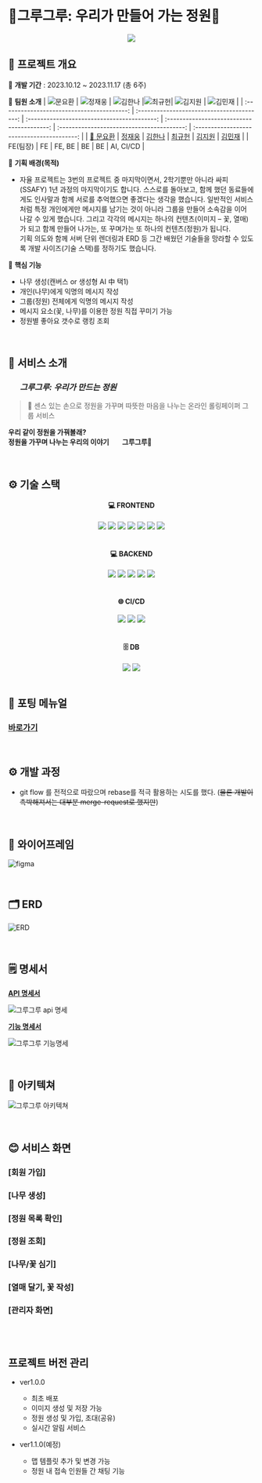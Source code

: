 # 🌳그루그루: 우리가 만들어 가는 정원🌳

<p align="center">
    <img src="./exec/images/logo.jpg">
</p>

## 📅 프로젝트 개요

🌼 **개발 기간** : 2023.10.12 ~ 2023.11.17 (총 6주)

🌼 **팀원 소개**
| ![문요환](https://github.com/ansdy9600.png) | ![정재웅](https://github.com/chachapapa.png) | ![김한나](https://github.com/Manna-na.png) |![최규헌](https://github.com/KUMA93.png)| ![김지원](https://github.com/iamjione.png) | ![김민재](https://github.com/GGamangCoder.png) |
| :----------------------------------------: | :----------------------------------------: | :-----------------------------------------: | :----------------------------------------: | :----------------------------------------: | :----------------------------------------: |
| [👑 문요환](https://github.com/ansdy9600) | [정재웅](https://github.com/chachapapa) | [김한나](https://github.com/Manna-na) | [최규헌](https://github.com/KUMA93) | [김지원](https://github.com/iamjione) | [김민재](https://github.com/GGamangCoder) |
| FE(팀장) | FE | FE, BE | BE | BE | AI, CI/CD |

🌼 **기획 배경(목적)**

- 자율 프로젝트는 3번의 프로젝트 중 마지막이면서, 2학기뿐만 아니라 싸피(SSAFY) 1년 과정의 마지막이기도 합니다. 스스로를 돌아보고, 함께 했던 동료들에게도 인사말과 함께 서로를 추억했으면 좋겠다는 생각을 했습니다. 일반적인 서비스처럼 특정 개인에게만 메시지를 남기는 것이 아니라 그룹을 만들어 소속감을 이어 나갈 수 있게 했습니다. 그리고 각각의 메시지는 하나의 컨텐츠(이미지 – 꽃, 열매)가 되고 함께 만들어 나가는, 또 꾸며가는 또 하나의 컨텐츠(정원)가 됩니다.  
  기획 의도와 함께 서버 단위 렌더링과 ERD 등 그간 배웠던 기술들을 망라할 수 있도록 개발 사이즈(기술 스택)를 정하기도 했습니다.

🌼 **핵심 기능**

- 나무 생성(캔버스 or 생성형 AI 中 택1)
- 개인(나무)에게 익명의 메시지 작성
- 그룹(정원) 전체에게 익명의 메시지 작성
- 메시지 요소(꽃, 나무)를 이용한 정원 직접 꾸미기 가능
- 정원별 좋아요 갯수로 랭킹 조회

<br/>

## 🌻 서비스 소개

### <img src="./exec/images/main_logo.jpg" height="15px" width="20px" style="align:center;"> _그루그루: 우리가 만드는 정원_

> 💝 센스 있는 손으로 정원을 가꾸며 따뜻한 마음을 나누는 온라인 롤링페이퍼 그룹 서비스

**우리 같이 정원을 가꿔볼래?** \
**정원을 가꾸며 나누는 우리의 이야기 <img src="./exec/images/main_logo.jpg" height="12px" width="20px" style="align:center;"> 그루그루🌳**

<br/>

## ⚙️ 기술 스택

<div align=center>
<h4>💻 FRONTEND</h4>
<img src="https://img.shields.io/badge/next.js-000000?style=for-the-badge&logo=nextdotjs&logoColor=white">
<img src="https://img.shields.io/badge/typescript-3178C6?style=for-the-badge&logo=typescript&logoColor=white">
<img src="https://img.shields.io/badge/react query-FF4154?style=for-the-badge&logo=reactquery&logoColor=white">
<img src="https://img.shields.io/badge/phaser-000000?style=for-the-badge&logo=phaser&logoColor=white">
<img src="https://img.shields.io/badge/nes.css-000000?style=for-the-badge&logo=phaser&logoColor=white">
<img src="https://img.shields.io/badge/zustand-000000?style=for-the-badge&logo=zustand&logoColor=white">
<img src="https://img.shields.io/badge/tailwindcss-06B6D4?style=for-the-badge&logo=tailwindcss&logoColor=white">
</div>

<br/>

<div align=center>
<h4>💻 BACKEND</h4>
<img src="https://img.shields.io/badge/springboot-6DB33F?style=for-the-badge&logo=springboot&logoColor=white">
<img src="https://img.shields.io/badge/gradle-02303A?style=for-the-badge&logo=gradle&logoColor=white">
<img src="https://img.shields.io/badge/springsecurity-6DB33F?style=for-the-badge&logo=springsecurity&logoColor=white">
<img src="https://img.shields.io/badge/JPA-000000?style=for-the-badge&logo=JPA&logoColor=white">
<img src="https://img.shields.io/badge/JWT-000000?style=for-the-badge&logo=JWT&logoColor=white">
</div>

<br/>

<div align=center>
<h4>🌐 CI/CD</h4>
<img src="https://img.shields.io/badge/jenkins-D24939?style=for-the-badge&logo=jenkins&logoColor=white">
<img src="https://img.shields.io/badge/docker-2496ED?style=for-the-badge&logo=docker&logoColor=white">
<img src="https://img.shields.io/badge/nginx-009639?style=for-the-badge&logo=nginx&logoColor=white">
</div>

<br/>

<div align=center>
<h4>🗄 DB</h4>
<img src="https://img.shields.io/badge/mysql-4479A1?style=for-the-badge&logo=mysql&logoColor=white">
<img src="https://img.shields.io/badge/redis-DC382D?style=for-the-badge&logo=redis&logoColor=white">
</div>

<br/>

## 📝 포팅 메뉴얼
### [바로가기](./exec/포팅메뉴얼.md)

<br/>

## ⚙️ 개발 과정

- git flow 를 전적으로 따랐으며 rebase를 적극 활용하는 시도를 했다. (~~물론 개발이 촉박해져서는 대부분 merge-request로 했지만~~)

<br/>

## 🎨 와이어프레임

![figma](./exec/images/와이어프레임.png)

<br/>

## 🗂️ ERD

![ERD](./exec/images/ERD.png)

<br/>

## 🗒️ 명세서

**[API 명세서](https://separate-bandicoot-57f.notion.site/API-b66646f8703c4030b0e8c2e337862bf8?pvs=4)**

![그루그루 api 명세](./exec/images/api명세서.png)

**[기능 명세서](https://separate-bandicoot-57f.notion.site/c9390d228dc94899b378edec4a123ae3?v=8ceaf6054f0c444f8105833346d55eb0&pvs=4)**

![그루그루 기능명세](./exec/images/기능명세서.png)

<br/>

## 📂 아키텍쳐

![그루그루 아키텍쳐](./exec/images/Architecture_diagram.png)

<br/>

## 😊 서비스 화면

### [회원 가입]

### [나무 생성]

### [정원 목록 확인]

### [정원 조회]

### [나무/꽃 심기]

### [열매 달기, 꽃 작성]

### [관리자 화면]

<br/><br/>

## 프로젝트 버전 관리

- ver1.0.0

  - 최초 배포
  - 이미지 생성 및 저장 가능
  - 정원 생성 및 가입, 초대(공유)
  - 실시간 알림 서비스

- ver1.1.0(예정)
  - 맵 템플릿 추가 및 변경 가능
  - 정원 내 접속 인원들 간 채팅 기능
